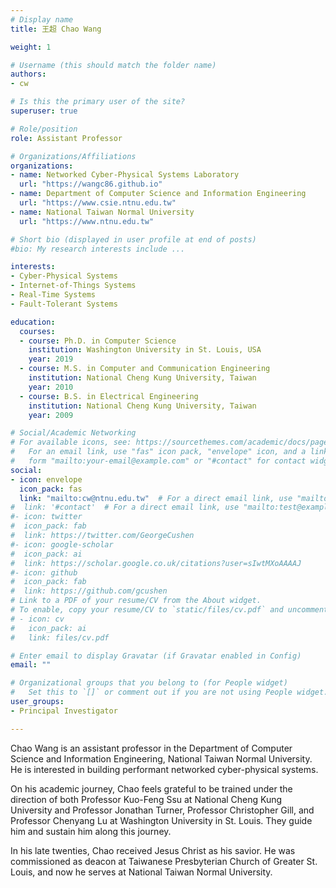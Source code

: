 ```yaml
---
# Display name
title: 王超 Chao Wang 

weight: 1

# Username (this should match the folder name)
authors:
- cw

# Is this the primary user of the site?
superuser: true

# Role/position
role: Assistant Professor

# Organizations/Affiliations
organizations:
- name: Networked Cyber-Physical Systems Laboratory 
  url: "https://wangc86.github.io"
- name: Department of Computer Science and Information Engineering 
  url: "https://www.csie.ntnu.edu.tw"
- name: National Taiwan Normal University
  url: "https://www.ntnu.edu.tw"

# Short bio (displayed in user profile at end of posts)
#bio: My research interests include ...

interests:
- Cyber-Physical Systems
- Internet-of-Things Systems
- Real-Time Systems
- Fault-Tolerant Systems

education:
  courses:
  - course: Ph.D. in Computer Science
    institution: Washington University in St. Louis, USA
    year: 2019
  - course: M.S. in Computer and Communication Engineering
    institution: National Cheng Kung University, Taiwan
    year: 2010
  - course: B.S. in Electrical Engineering
    institution: National Cheng Kung University, Taiwan
    year: 2009

# Social/Academic Networking
# For available icons, see: https://sourcethemes.com/academic/docs/page-builder/#icons
#   For an email link, use "fas" icon pack, "envelope" icon, and a link in the
#   form "mailto:your-email@example.com" or "#contact" for contact widget.
social:
- icon: envelope
  icon_pack: fas
  link: "mailto:cw@ntnu.edu.tw"  # For a direct email link, use "mailto:test@example.org".
#  link: '#contact'  # For a direct email link, use "mailto:test@example.org".
#- icon: twitter
#  icon_pack: fab
#  link: https://twitter.com/GeorgeCushen
#- icon: google-scholar
#  icon_pack: ai
#  link: https://scholar.google.co.uk/citations?user=sIwtMXoAAAAJ
#- icon: github
#  icon_pack: fab
#  link: https://github.com/gcushen
# Link to a PDF of your resume/CV from the About widget.
# To enable, copy your resume/CV to `static/files/cv.pdf` and uncomment the lines below.
# - icon: cv
#   icon_pack: ai
#   link: files/cv.pdf

# Enter email to display Gravatar (if Gravatar enabled in Config)
email: ""

# Organizational groups that you belong to (for People widget)
#   Set this to `[]` or comment out if you are not using People widget.
user_groups:
- Principal Investigator

---
```


Chao Wang is an assistant professor in the Department of Computer Science and Information Engineering, National Taiwan Normal University. He is interested in building performant networked cyber-physical systems.

On his academic journey, Chao feels grateful to be trained under the direction of both Professor Kuo-Feng Ssu at National Cheng Kung University and Professor Jonathan Turner, Professor Christopher Gill, and Professor Chenyang Lu at Washington University in St. Louis. They guide him and sustain him along this journey.

In his late twenties, Chao received Jesus Christ as his savior. He was commissioned as deacon at Taiwanese Presbyterian Church of Greater St. Louis, and now he serves at National Taiwan Normal University.
